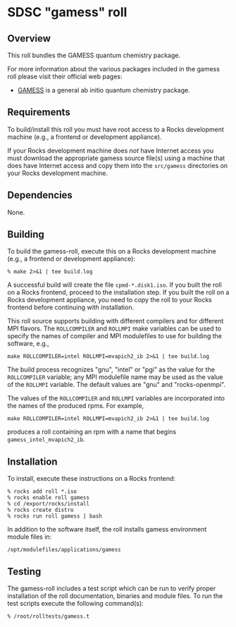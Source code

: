 # SDSC "gamess" roll

## Overview

This roll bundles the GAMESS quantum chemistry package.

For more information about the various packages included in the gamess roll please visit their official web pages:

- <a href="http://www.msg.chem.iastate.edu/GAMESS/" target="_blank">GAMESS</a> is a general ab initio quantum chemistry package.


## Requirements

To build/install this roll you must have root access to a Rocks development
machine (e.g., a frontend or development appliance).

If your Rocks development machine does *not* have Internet access you must
download the appropriate gamess source file(s) using a machine that does
have Internet access and copy them into the `src/gamess` directories on your
Rocks development machine.


## Dependencies

None.


## Building

To build the gamess-roll, execute this on a Rocks development
machine (e.g., a frontend or development appliance):

```shell
% make 2>&1 | tee build.log
```

A successful build will create the file `cpmd-*.disk1.iso`.  If you built the
roll on a Rocks frontend, proceed to the installation step. If you built the
roll on a Rocks development appliance, you need to copy the roll to your Rocks
frontend before continuing with installation.

This roll source supports building with different compilers and for different
MPI flavors.  The `ROLLCOMPILER` and `ROLLMPI` make variables can be used to
specify the names of compiler and MPI modulefiles to use for building the
software, e.g.,

```shell
make ROLLCOMPILER=intel ROLLMPI=mvapich2_ib 2>&1 | tee build.log
```

The build process recognizes "gnu", "intel" or "pgi" as the value for the
`ROLLCOMPILER` variable; any MPI modulefile name may be used as the value of
the `ROLLMPI` variable.  The default values are "gnu" and "rocks-openmpi".

The values of the `ROLLCOMPILER` and `ROLLMPI` variables are incorporated into
the names of the produced rpms.  For example,

```shell
make ROLLCOMPILER=intel ROLLMPI=mvapich2_ib 2>&1 | tee build.log
```

produces a roll containing an rpm with a name that begins
`gamess_intel_mvapich2_ib`.


## Installation

To install, execute these instructions on a Rocks frontend:

```shell
% rocks add roll *.iso
% rocks enable roll gamess
% cd /export/rocks/install
% rocks create distro
% rocks run roll gamess | bash
```

In addition to the software itself, the roll installs gamess environment
module files in:

```shell
/opt/modulefiles/applications/gamess
```


## Testing

The gamess-roll includes a test script which can be run to verify proper
installation of the roll documentation, binaries and module files. To
run the test scripts execute the following command(s):

```shell
% /root/rolltests/gamess.t 
```
